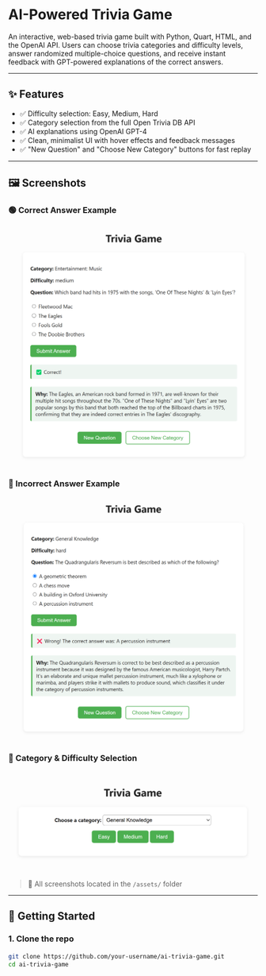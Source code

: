 # AI-Powered Trivia Game

An interactive, web-based trivia game built with Python, Quart, HTML, and the OpenAI API. Users can choose trivia categories and difficulty levels, answer randomized multiple-choice questions, and receive instant feedback with GPT-powered explanations of the correct answers.

---

## ✨ Features

- ✅ Difficulty selection: Easy, Medium, Hard
- ✅ Category selection from the full Open Trivia DB API
- ✅ AI explanations using OpenAI GPT-4
- ✅ Clean, minimalist UI with hover effects and feedback messages
- ✅ "New Question" and "Choose New Category" buttons for fast replay

---

## 🖼️ Screenshots

### 🟢 Correct Answer Example  
![Correct Answer](assets/right.png)

### 🔴 Incorrect Answer Example  
![Wrong Answer](assets/wrong.png)

### 🧠 Category & Difficulty Selection  
![Category Selection](assets/choose.png)

> 📸 All screenshots located in the `/assets/` folder

---

## 🚀 Getting Started

### 1. Clone the repo

```bash
git clone https://github.com/your-username/ai-trivia-game.git
cd ai-trivia-game
